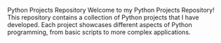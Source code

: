Python Projects Repository
Welcome to my Python Projects Repository! This repository contains a collection of Python projects that I have developed. Each project showcases different aspects of Python programming, from basic scripts to more complex applications.
